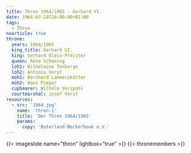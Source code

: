 ```yaml
---
title: Thron 1964/1965 - Gerhard VI.
date: 1964-07-19T20:00:00+01:00
tags:
  - Thron
noarticle: true
throne:
  years: 1964/1965
  king_title: Gerhard VI.
  king: Gerhard Gleis-Preister
  queen: Anna Schmeing
  loh1: Wilhelmine Tenberge
  loh2: Antonia Verst
  moh1: Bernhard Lammerskötter
  moh2: Hans Pieper
  cupbearer: Wilhelm Verspohl
  courtmarshal: Josef Verst
resources:
  - src: '1964.jpg'
    name: 'thron-1'
    title: 'Der Thron 1964/1965'
    params:
      copy: 'Buterland-Beckerhook e.V.'
---
```

{{< imageslide name="thron" lightbox="true" >}}
{{< thronemembers >}}
